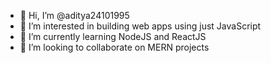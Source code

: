 - 👋 Hi, I’m @aditya24101995
- 👀 I’m interested in building web apps using just JavaScript
- 🌱 I’m currently learning NodeJS and ReactJS
- 💞️ I’m looking to collaborate on MERN projects

<!---
aditya24101995/aditya24101995 is a ✨ special ✨ repository because its `README.md` (this file) appears on your GitHub profile.
You can click the Preview link to take a look at your changes.
--->
